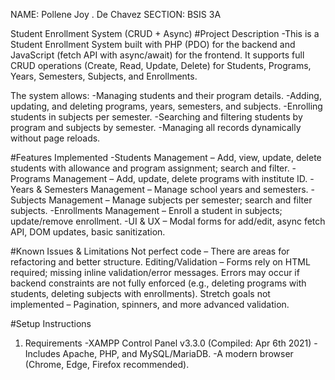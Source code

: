 NAME: Pollene Joy . De Chavez
SECTION: BSIS 3A


Student Enrollment System (CRUD + Async)
#Project Description
-This is a Student Enrollment System built with PHP (PDO) for the backend and JavaScript (fetch API with async/await) for the frontend.
It supports full CRUD operations (Create, Read, Update, Delete) for Students, Programs, Years, Semesters, Subjects, and Enrollments.

The system allows:
-Managing students and their program details.
-Adding, updating, and deleting programs, years, semesters, and subjects.
-Enrolling students in subjects per semester.
-Searching and filtering students by program and subjects by semester.
-Managing all records dynamically without page reloads.

#Features Implemented
-Students Management – Add, view, update, delete students with allowance and program assignment; search and filter.
-Programs Management – Add, update, delete programs with institute ID.
-Years & Semesters Management – Manage school years and semesters.
-Subjects Management – Manage subjects per semester; search and filter subjects.
-Enrollments Management – Enroll a student in subjects; update/remove enrollment.
-UI & UX – Modal forms for add/edit, async fetch API, DOM updates, basic sanitization.

#Known Issues & Limitations
Not perfect code – There are areas for refactoring and better structure.
Editing/Validation – Forms rely on HTML required; missing inline validation/error messages.
Errors may occur if backend constraints are not fully enforced (e.g., deleting programs with students, deleting subjects with enrollments).
Stretch goals not implemented – Pagination, spinners, and more advanced validation.

#Setup Instructions
1. Requirements
-XAMPP Control Panel v3.3.0 (Compiled: Apr 6th 2021)
-Includes Apache, PHP, and MySQL/MariaDB.
-A modern browser (Chrome, Edge, Firefox recommended).